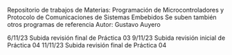Repositorio de trabajos de Materias:
Programación de Microcontroladores y Protocolo de Comunicaciones de Sistemas Embebidos
Se suben también otros programas de referencia
Autor: Gustavo Auyero

6/11/23 	Subida revisión final de Práctica 03
9/11/23 	Subida revisión inicial de Práctica 04
11/11/23 	Subida revisión final de Práctica 04

